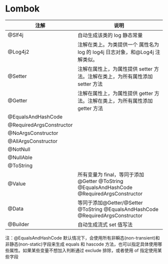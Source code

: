

# Lombok

| 注解                     | 说明                                                         |
| ------------------------ | ------------------------------------------------------------ |
| @Slf4j                   | 自动生成该类的 log 静态常量                                  |
| @Log4j2                  | 注解在类上。为类提供一个 属性名为 log 的 log4j 日志对象，和@Log4j 注解类似。 |
| @Setter                  | 注解在属性上，为属性提供 setter 方法。注解在类上，为所有属性添加 setter 方法 |
| @Getter                  | 注解在属性上，为属性提供 getter 方法。注解在类上，为所有属性添加 getter 方法 |
| @EqualsAndHashCode       |                                                              |
| @RequiredArgsConstructor |                                                              |
| @NoArgsConstructor       |                                                              |
| @AllArgsConstructor      |                                                              |
| @NotNull                 |                                                              |
| @NullAble                |                                                              |
| @ToString                |                                                              |
| @Value                   | 所有变量为 final，等同于添加@Getter @ToString @EqualsAndHashCode @RequiredArgsConstructor |
| @Data                    | 等同于添加@Getter/@Setter @ToString @EqualsAndHashCode @RequiredArgsConstructor |
| @Builder                 | 自动生成流式 set 值写法                                      |

注：@EqualsAndHashCode 默认情况下，会使用所有非瞬态(non-transient)和非静态(non-static)字段来生成 equals 和 hascode 方法，也可以指定具体使用哪些属性。如果某些变量不想加入判断通过 exclude 排除，或者使用 of 指定使用某些字段
